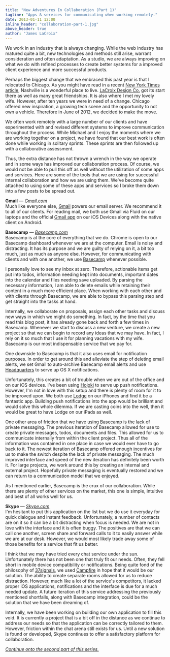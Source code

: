 ```yaml
---
title: "New Adventures In Collaboration (Part 1)"
tagline: "Apps & services for communicating when working remotely."
date: 2013-01-11 12:00
inline_header: "collaboration-part-1.jpg"
above_header: true
author: "James LaCroix"
---
```


We work in an industry that is always changing. While the web industry has matured quite a bit, new technologies and methods still arise, warrant consideration and often adaptation. As a studio, we are always improving on what we do with refined processes to create better systems for a improved client experience and more successful products.

Perhaps the biggest change that we embraced this past year is that I relocated to Chicago. As you might have read in a recent <a href="http://www.nytimes.com/2013/01/09/us/nashville-takes-its-turn-in-the-spotlight.html" target="_blank">New York Times article</a>, Nashville is a wonderful place to live. [LaCroix Design Co.](/) got its start there as well as many great friendships. It is also where I met my lovely wife. However, after ten years we were in need of a change. Chicago offered new inspiration, a growing tech scene and the opportunity to not own a vehicle. Therefore in June of 2012, we decided to make the move.

We often work remotely with a large number of our clients and have experimented with and revised different systems to improve communication throughout the process. While Michael and I enjoy the moments where we are working together on a project, we have found that our best work is often done while working in solitary sprints. These sprints are then followed up with a collaborative assessment.

Thus, the extra distance has not thrown a wrench in the way we operate and in some ways has improved our collaboration process. Of course, we would not be able to pull this off as well without the utilization of some apps and services. Here are some of the tools that we are using for successful internal collaboration and how we are using them. We've become quite attached to using some of these apps and services so I broke them down into a few posts to be spread out.

**Gmail** &mdash; *<a href="http://gmail.com" target="_blank">Gmail.com</a>*  
Much like everyone else, <a href="http://gmail.com" target="_blank">Gmail</a> powers our email server. We recommend it to all of our clients. For reading mail, we both use Gmail via Fluid on our laptops and the official <a href="https://itunes.apple.com/us/app/gmail-email-from-google/id422689480" target="_blank">Gmail app</a> on our iOS Devices along with the native client on Android.

**Basecamp** &mdash; *<a href="https://basecamp.com" target="_blank">Basecamp.com</a>*  
Basecamp is at the core of everything that we do. Chrome is open to our Basecamp dashboard whenever we are at the computer. Email is noisy and distracting. It has its purpose and we are guilty of relying on it, a bit too much, just as much as anyone else. However, for communicating with clients and with one another, we use <a href="https://basecamp.com" target="_blank">Basecamp</a> whenever possible.

I personally love to see my inbox at zero. Therefore, actionable items get put into todos, information needing kept into documents, important dates into the calendar and files needing save uploaded. By parsing the necessary information, I am able to delete emails while retaining their content in a much more efficient place. When working with each other and with clients through Basecamp, we are able to bypass this parsing step and get straight into the tasks at hand.

Internally, we collaborate on proposals, assign each other tasks and discuss new ways in which we might do something. In fact, by the time that you read this blog post, it has already gone back and forth a few times in Basecamp. Whenever we start to discuss a new venture, we create a new project so that we can begin to record any ideas that we may have. In fact, I rely on it so much that I use it for planning vacations with my wife. Basecamp is our most indispensable service that we pay for.

One downside to Basecamp is that it also uses email for notification purposes. In order to get around this and alleviate the step of deleting email alerts, we set Gmail to auto-archive Basecamp email alerts and use <a href="http://gethqapp.com" target="_blank">Headquarters</a> to serve up OS X notifications.

Unfortunately, this creates a bit of trouble when we are out of the office and on our iOS devices. I've been using <a href="http://hojoki.com" target="_blank">Hojoki</a> to serve up push notifications. However, I'm not in love with this setup and there is plenty of room for it to be improved upon. We both use <a href="http://www.thelodgeapp.com" target="_blank">Lodge</a> on our iPhones and find it be a fantastic app. Building push notifications into the app would be brilliant and would solve this whole dilemma. If we are casting coins into the well, then it would be great to have Lodge on our iPads as well.

One other area of friction that we have using Basecamp is the lack of private messaging. The previous iteration of Basecamp allowed for use to create private messages, todos, documents and files. This allowed for us to communicate internally from within the client project. Thus all of the information was contained in one place in case we would ever have to go back to it. The newest iteration of Basecamp offered enough incentives for us to make the switch despite the lack of private messaging. The much improved interface and speed of the new iteration has definitely been worth it. For large projects, we work around this by creating an internal and external project. Hopefully private messaging is eventually restored and we can return to a communication model that we enjoyed.

As I mentioned earlier, Basecamp is the crux of our collaboration. While there are plenty of other services on the market, this one is simple, intuitive and best of all works well for us.

**Skype** &mdash; *<a href="http://skype.com" target="_blank">Skype.com</a>*  
I'm hesitant to put this application on the list but we do use it everyday for quick dialogue and instant feedback. Unfortunately, a number of contacts are on it so it can be a bit distracting when focus is needed. We are not in love with the interface and it is often buggy. The positives are that we can call one another, screen share and forward calls to it to easily answer while we are at our desk. However, we would most likely trade away some of those benefits for a service that fit us better.

I think that we may have tried every chat service under the sun. Unfortunately there has not been one that truly fit our needs. Often, they fell short in mobile device compatibility or notifications. Being quite fond of the philosophy of <a href="http://37signals.com" target="_blank">37signals</a>, we used <a href="https://campfirenow.com" target="_blank">Campfire</a> in hope that it would be our solution. The ability to create separate rooms allowed for us to reduce distraction. However, much like a lot of the service's competitors, it lacked proper iOS applications, notifications and the interface is due for a much needed update. A future iteration of this service addressing the previously mentioned shortfalls, along with Basecamp integration, could be the solution that we have been dreaming of.

Internally, we have been working on building our own application to fill this void. It is currently a project that is a bit off in the distance as we continue to address our needs so that the application can be correctly tailored to them. However, friction within the chat arena still exists for us. Until a new solution is found or developed, Skype continues to offer a satisfactory platform for collaboration.

*[Continue onto the second part of this series.](/blog/new-adventures-in-collaboration-apps-services-part-2)*
